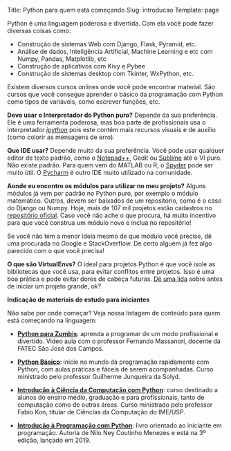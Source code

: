 Title: Python para quem está começando
Slug: introducao
Template: page

Python é uma linguagem poderosa e divertida. Com ela você pode fazer diversas coisas como:

* Construção de sistemas Web com Django, Flask, Pyramid, etc.
* Análise de dados, Inteligência Artificial, Machine Learning e etc com Numpy, Pandas, Matplotlib, etc
* Construção de aplicativos com Kivy e Pybee
* Construção de sistemas desktop com Tkinter, WxPython, etc.

Existem diversos cursos onlines onde você pode encontrar material. São cursos que você consegue aprender o básico da programação com Python como 
tipos de variáveis, como escrever funções, etc.

**Devo usar o Interpretador do Python puro?**
Depende da sua preferência. Ele é uma ferramenta poderosa, mas boa parte de profissionais usa o interpretador
[*ipython*](http://ipython.org/) pois este contém mais recursos visuais e de auxílio (como colorir as mensagens de erro).

**Que IDE usar?**
Depende muito da sua preferência. Você pode usar qualquer editor de texto padrão, como o [Notepad++](https://notepad-plus-plus.org/), Gedit ou [Sublime](http://sublimetext.com/) até o VI puro. Não existe padrão.
Para quem vem do MATLAB ou R, o [Spyder](https://github.com/spyder-ide/spyder) pode ser muito útil. O [Pycharm](https://www.jetbrains.com/pycharm/) é outro IDE muito utilizado na comunidade.

**Aonde eu encontro os módulos para utilizar no meu projeto?**
Alguns módulos já vem por padrão no Python puro, por exemplo o módulo matemático. Outros, devem ser baixados de um repositório, como é o caso do Django ou Numpy.
Hoje, mais de 107 mil projetos estão cadastros no [repositório oficial](https://pypi.org/). Caso você não ache o que procura, há muito incentivo para que você construa um módulo novo e inclua no repositório!

Se você não tem a menor ideia mesmo de que módulo você precise, dê uma procurada no Google e StackOverflow. De certo alguém já fez algo parecido com o que você precisa!

**O que são VirtualEnvs?**
O ideal para projetos Python é que você isole as bibliotecas que você usa, para evitar conflitos entre projetos. 
Isso é uma boa prática e pode evitar dores de cabeça futuras. [Dê uma lida](https://virtualenv.pypa.io/en/stable/) sobre antes de iniciar um projeto grande, ok?


**Indicação de materiais de estudo para iniciantes**

Não sabe por onde começar? Veja nossa listagem de conteúdo para quem está
começando na linguagem:

- [**Python para Zumbis**](http://pycursos.com/python-para-zumbis/): aprenda a
programar de um modo profissional e divertido. Video aula com o professor
Fernando Massanori, docente da FATEC São José dos Campos.

- [**Python Básico**](https://solyd.com.br/treinamentos/python-basico): inicie
no mundo da programação rapidamente com Python, com aulas práticas e fáceis de 
serem acompanhadas. Curso ministrado pelo professor Guilherme Junqueira da
Solyd.

- [**Introdução à Ciência da Computação com Python**](https://www.youtube.com/playlist?list=PLcoJJSvnDgcKpOi_UeneTNTIVOigRQwcn):
curso destinado a alunos do ensino médio, graduação e para profissionais, tanto
de computação como de outras áreas. Curso ministrado pelo professor Fabio Kon,
titular de Ciências da Computação do IME/USP. 

- [**Introdução à Programação com Python**](http://python.nilo.pro.br/): livro
orientado ao iniciante em programação. Autoria de Nilo Ney Coutinho Menezes e
está na 3º edição, lançado em 2019.



